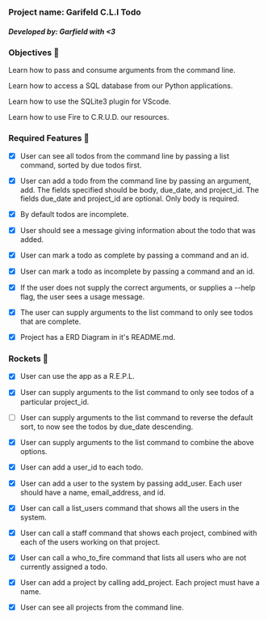 
### Project name: Garifeld C.L.I Todo
##### Developed by: Garfield with <3



### Objectives 🥇

Learn how to pass and consume arguments from the command line.

Learn how to access a SQL database from our Python applications.

Learn how to use the SQLite3 plugin for VScode.

Learn how to use Fire to C.R.U.D. our resources.

### Required Features 🎯

- [x] User can see all todos from the command line by passing a list command, sorted by due todos first.

- [x] User can add a todo from the command line by passing an argument, add. The fields specified should be body, due_date, and project_id. The fields due_date and project_id are optional. Only body is required.

- [X] By default todos are incomplete.

- [x] User should see a message giving information about the todo that was added.

- [x] User can mark a todo as complete by passing a command and an id.

- [x] User can mark a todo as incomplete by passing a command and an id.

- [x] If the user does not supply the correct arguments, or supplies a --help flag, the user sees a usage message.

- [x] The user can supply arguments to the list command to only see todos that are complete.

- [x] Project has a ERD Diagram in it's README.md.

### Rockets 🚀

- [x] User can use the app as a R.E.P.L.

- [x] User can supply arguments to the list command to only see todos of a particular project_id.

- [ ] User can supply arguments to the list command to reverse the default sort, to now see the todos by due_date descending.

- [x] User can supply arguments to the list command to combine the above options.

- [x] User can add a user_id to each todo.

- [x] User can add a user to the system by passing add_user. Each user should have a name, email_address, and id.

- [x] User can call a list_users command that shows all the users in the system.

- [x] User can call a staff command that shows each project, combined with each of the users working on that project.

- [x] User can call a who_to_fire command that lists all users who are not currently assigned a todo.

- [x] User can add a project by calling add_project. Each project must have a name.

- [x] User can see all projects from the command line.
